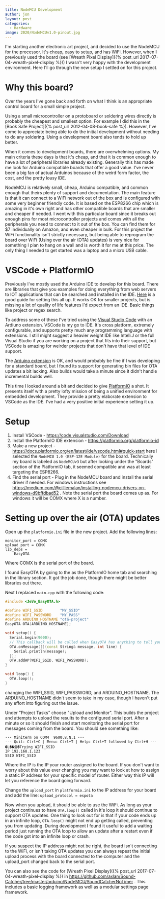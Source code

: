```yaml
---
title: NodeMCU Development
author: jon
layout: post
categories:
  - Hardware
image: 2020/NodeMCUv1.0-pinout.jpg
---
```


I'm starting another electronic art project, and decided to use the NodeMCU for the processor. It's cheap, easy to setup, and has WiFi. However, when I previously used the board (see [Wreath Pixel Display]({% post_url 2017-07-04-wreath-pixel-display %})) I wasn't very happy with the development environment. Here I'll go through the new setup I settled on for this project.

# Why this board?

Over the years I've gone back and forth on what I think is an appropriate control board for a small simple project.

Using a small microcontroller on a protoboard or soldering wires directly is probably the cheapest and smallest option. For example I did this in the [Book Safe Project]({% post_url 2012-04-08-book-safe %}). However, I've come to appreciate being able to do the initial development without needing to do any soldering. Using a development board also tends to hold up better.

When it comes to development boards, there are overwhelming options. My main criteria these days is that it's cheap, and that it is common enough to have a lot of peripheral libraries already existing. Generally this has made me look for Arduino compatible boards that offer a good value. I've never been a big fan of actual Arduinos because of the weird form factor, the cost, and the pretty lousy IDE.

NodeMCU is relatively small, cheap, Arduino compatible, and common enough that theirs plenty of support and documentation. The main feature is that it can connect to a WiFi network out of the box and is configured with some very beginner friendly code. It is based on the ESP8266 chip which is amazing in it's own right and has other compatible boards that are smaller and cheaper if needed. I went with this particular board since it breaks out enough pins for most microcontroller projects and comes with all the peripherals you need to connect to it out of the box. You can find them for $7 individually on Amazon, and even cheaper in bulk. For this project the WiFi functionality isn't strictly necessary, but being able to reprogram the board over WiFi (Using over the air (OTA) updates) is very nice for something I plan to hang on a wall and is worth it for me at this price. The only thing I needed to get started was a laptop and a micro USB cable.

# VSCode + PlatformIO

Previously I've mostly used the Arduino IDE to develop for this board. There are libraries that give you examples for doing everything from web servers to IOT applications that can be searched and installed in the IDE. [Here](https://www.teachmemicro.com/intro-nodemcu-arduino/) is a good guide for setting this all up. It works OK for smaller projects, but is missing a lot of quality of life features I'd expect from an IDE. Basic things like project or regex search.

To address some of these I've tried using the [Visual Studio Code](https://code.visualstudio.com/) with an Ardiuno extension. VSCode is my go to IDE. It's cross platform, extremely configurable, and supports pretty much any programming language with extensions. I still might suggest a heavier weight IDE like IntelliJ or the full Visual Studio if you are working on a project that fits into their support, but VSCode is amazing for weirder projects that don't have that level of IDE support.

The [Arduino extension](https://marketplace.visualstudio.com/items?itemName=vsciot-vscode.vscode-arduino) is OK, and would probably be fine if I was developing for a standard board, but I found its support for generating bin files for OTA updates a bit lacking. Also builds would take a minute since it didn't handle incremental builds well.

This time I looked around a bit and decided to give [PlatformIO](https://platformio.org/) a shot. It presents itself with a pretty lofty mission of being a unified environment for embedded development. They provide a pretty elaborate extension to VSCode as the IDE. I've had a very positive initial experience setting it up.

# Setup

1. Install VSCode - <https://code.visualstudio.com/Download>
2. Install the PlatformIO IDE extension - <https://platformio.org/platformio-id>
3. Make a new project - <https://docs.platformio.org/en/latest/ide/vscode.html#quick-start> here I selected the `NodeMCU 1.0 (ESP-12E Module)` for the board. Technically my board is labeled as `NodeMCUv3` but after looking under the "Boards" section of the PlatformIO tab, it seemed compatible and was at least targeting the ESP8266.
4. Find the serial port - Plug in the NodeMCU board and install the serial driver if needed. For windows instructions see <https://medium.com/@cilliemalan/installing-nodemcu-drivers-on-windows-d9bffdbad52> . Note the serial port the board comes up as. For windows it will be COMX where X is a number.

# Setting up over the air (OTA) updates

Open up the `platformio.ini` file in the new project. Add the following lines:

```
monitor_port = COMX
upload_port = COMX
lib_deps = 
    EasyOTA
```

Where COMX is the serial port of the board.

I found EasyOTA by going to the as the PlatformIO home tab and searching in the library section. It got the job done, though there might be better libraries out there.

Next I replaced `main.cpp` with the following code:

```cpp
#include <JeVe_EasyOTA.h> 

#define WIFI_SSID        "MY_SSID"
#define WIFI_PASSWORD    "MY_PASS"
#define ARDUINO_HOSTNAME "ota-project"
EasyOTA OTA(ARDUINO_HOSTNAME);

void setup() {
  Serial.begin(9600);
  // This callback will be called when EasyOTA has anything to tell you.
  OTA.onMessage([](const String& message, int line) {
    Serial.println(message);
  });
  OTA.addAP(WIFI_SSID, WIFI_PASSWORD);
}

void loop() {
  OTA.loop();
}
```

changing the WIFI_SSID, WIFI_PASSWORD, and ARDUINO_HOSTNAME. The ARDUINO_HOSTNAME didn't seem to take in my case, though I haven't put any effort into figuring out the issue.

Under "Project Tasks" choose "Upload and Monitor". This builds the project and attempts to upload the results to the configured serial port. After a minute or so it should finish and start monitoring the serial port for messages coming from the board. You should see something like:

```
--- Miniterm on COM4  9600,8,N,1 ---
--- Quit: Ctrl+C | Menu: Ctrl+T | Help: Ctrl+T followed by Ctrl+H ---
�L��슅�Trying WIFI_SSID
IP 192.168.1.123
SSID WIFI_SSID
```

Where the IP is the IP your router assigned to the board. If you don't want to worry about this value ever changing you may want to look at how to assign a static IP address for your specific model of router. Either way this IP will let you reference the board going forward.

Change the `upload_port` in `platformio.ini` to the IP address for your board and add the line: `upload_protocol = espota`

Now when you upload, it should be able to use the WiFi. As long as your project continues to have `OTA.loop()` called in it's loop it should continue to support OTA updates. One thing to look out for is that if your code ends up in an infinite loop, `OTA.loop()` might not end up getting called, preventing you from updating. During development I found it useful to add a waiting period just running the OTA loop to allow an update after a restart even if the code got into an infinite loop or crash. 

If you suspect the IP address might not be right, the board isn't connecting to the WiFi, or isn't taking OTA updates you can always repeat the initial upload process with the board connected to the computer and the upload_port changed back to the serial port.

You can also see the code for [Wreath Pixel Display]({% post_url 2017-07-04-wreath-pixel-display %}) in <https://github.com/axlan/Sound-Catcher/tree/master/arduino/NodeMCU/SoundCatcherNoTimer> . This includes a basic logging framework as well as a modular settings page framework.
